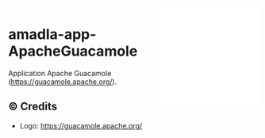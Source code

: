 <img src="assets/guac-logo.png" alt="Logo" style="width: 200px;" align="right">

# amadla-app-ApacheGuacamole
Application Apache Guacamole (https://guacamole.apache.org/).

## :copyright: Credits
- Logo: https://guacamole.apache.org/
